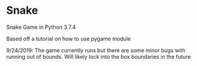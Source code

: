 # Snake
Snake Game in Python 3.7.4

Based off a tutorial on how to use pygame module

9/24/2019: The game currently runs but there are some minor bugs with running out of bounds. Will likely lock into the box boundaries in the future
